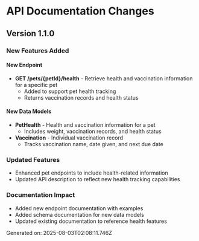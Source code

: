 # API Documentation Changes

## Version 1.1.0

### New Features Added

#### New Endpoint
- **GET /pets/{petId}/health** - Retrieve health and vaccination information for a specific pet
  - Added to support pet health tracking
  - Returns vaccination records and health status

#### New Data Models
- **PetHealth** - Health and vaccination information for a pet
  - Includes weight, vaccination records, and health status
- **Vaccination** - Individual vaccination record
  - Tracks vaccination name, date given, and next due date

### Updated Features
- Enhanced pet endpoints to include health-related information
- Updated API description to reflect new health tracking capabilities

### Documentation Impact
- Added new endpoint documentation with examples
- Added schema documentation for new data models
- Updated existing documentation to reference health features

Generated on: 2025-08-03T02:08:11.746Z
